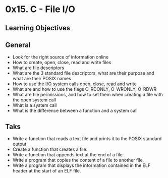 # 0x15. C - File I/O

## Learning Objectives

## General

- Look for the right source of information online
- How to create, open, close, read and write files
- What are file descriptors
- What are the 3 standard file descriptors, what are their purpose and what are their POSIX names
- How to use the I/O system calls open, close, read and write
- What are and how to use the flags O_RDONLY, O_WRONLY, O_RDWR
- What are file permissions, and how to set them when creating a file with the open system call
- What is a system call
- What is the difference between a function and a system call

## Taks

- Write a function that reads a text file and prints it to the POSIX standard output
- Create a function that creates a file.
- Write a function that appends text at the end of a file.
- Write a program that copies the content of a file to another file.
- Write a program that displays the information contained in the ELF header at the start of an ELF file.


